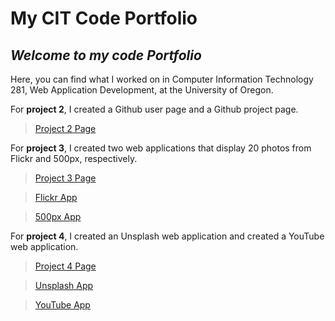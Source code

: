 # **My CIT Code Portfolio**
## *Welcome to my code Portfolio*

Here, you can find what I worked on in Computer Information Technology 281, Web Application Development, at the University of Oregon.

For **project 2**, I created a Github user page and a Github project page.

> [Project 2 Page](https://uo-cit.github.io/p2-17S-baileemulder/)

For **project 3**, I created two web applications that display 20 photos from Flickr and 500px, respectively.

> [Project 3 Page](https://uo-cit.github.io/p3-17s-baileemulder/)

> [Flickr App](http://pages.uoregon.edu/bmulder/281/get-Flickr.html)

> [500px App](http://pages.uoregon.edu/bmulder/281/get-500px.html)


For **project 4**, I created an Unsplash web application and created a YouTube web application.

> [Project 4 Page](https://uo-cit.github.io/p4-17s-baileemulder/)

> [Unsplash App](https://p4-bmulder.now.sh/get-Unsplash.html)

> [YouTube App](https://p4-bmulder.now.sh/get-YouTube.html)
